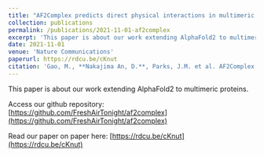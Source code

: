 ```yaml
---
title: "AF2Complex predicts direct physical interactions in multimeric proteins with deep learning"
collection: publications
permalink: /publications/2021-11-01-af2complex
excerpt: 'This paper is about our work extending AlphaFold2 to multimeric proteins.'
date: 2021-11-01
venue: 'Nature Communications'
paperurl: https://rdcu.be/cKnut 
citation: 'Gao, M., **Nakajima An, D.**, Parks, J.M. et al. AF2Complex predicts direct physical interactions in multimeric proteins with deep learning. Nat Commun 13, 1744 (2022). https://doi.org/10.1038/s41467-022-29394-2'
---
```

This paper is about our work extending AlphaFold2 to multimeric proteins.

Access our github repository: [https://github.com/FreshAirTonight/af2complex](https://github.com/FreshAirTonight/af2complex)

Read our paper on paper here: [https://rdcu.be/cKnut](https://rdcu.be/cKnut)